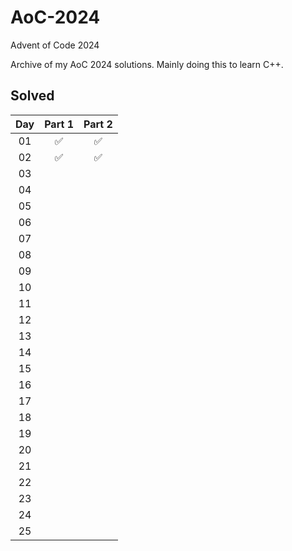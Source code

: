 # AoC-2024
Advent of Code 2024

Archive of my AoC 2024 solutions.
Mainly doing this to learn C++.

## Solved
| Day  	| Part 1            | Part 2            |
|:-:	|:-:	            |:-:                |
|01     | :white_check_mark:| :white_check_mark:|
|02    	| :white_check_mark:| :white_check_mark:|
|03 	|   	|   	|
|04 	|   	|   	|
|05 	|   	|   	|
|06 	|   	|   	|
|07 	|   	|   	|
|08 	|   	|   	|
|09 	|   	|   	|
|10 	|   	|   	|
|11 	|   	|   	|
|12 	|   	|   	|
|13 	|   	|   	|
|14 	|   	|   	|
|15 	|   	|   	|
|16 	|   	|   	|
|17 	|   	|   	|
|18 	|   	|   	|
|19 	|   	|   	|
|20 	|   	|   	|
|21 	|   	|   	|
|22 	|   	|   	|
|23 	|   	|   	|
|24 	|   	|   	|
|25 	|   	|   	|